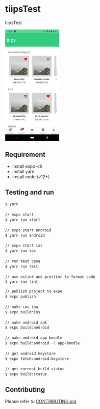 # tiipsTest

tiipsTest

<img src="https://github.com/yeukfei02/tiipsTest/blob/master/screenshot.png" width="35%" height="35%">

## Requirement

- install expo-cli
- install yarn
- install node (v12+)

## Testing and run

```zsh
$ yarn

// expo start
$ yarn run start

// expo start android
$ yarn run android

// expo start ios
$ yarn run ios

// run test case
$ yarn run test

// use eslint and prettier to format code
$ yarn run lint
```

```zsh
// publish project to expo
$ expo publish

// make ios ipa
$ expo build:ios

// make android apk
$ expo build:android

// make android app bundle
$ expo build:android -t app-bundle

// get android keystore
$ expo fetch:android:keystore

// get current build status
$ expo build:status
```

## Contributing

Please refer to [CONTRIBUTING.md](https://github.com/yeukfei02/tiipsTest/blob/master/CONTRIBUTING.md)
